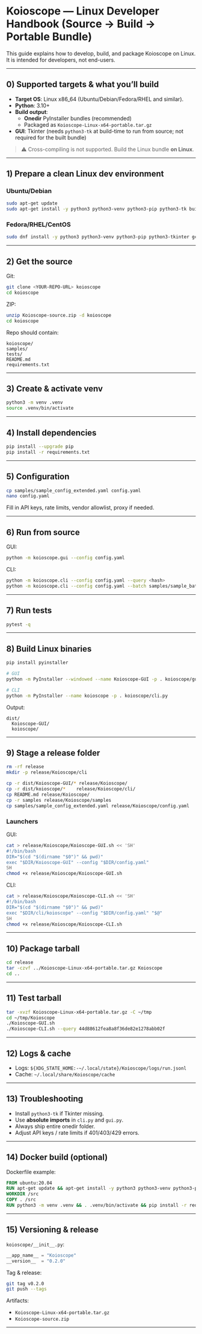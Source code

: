 # Koioscope — Linux Developer Handbook (Source → Build → Portable Bundle)

This guide explains how to develop, build, and package Koioscope on Linux. It is intended for developers, not end-users.

---

## 0) Supported targets & what you’ll build

- **Target OS**: Linux x86_64 (Ubuntu/Debian/Fedora/RHEL and similar).  
- **Python**: 3.10+  
- **Build output**:  
  - **Onedir** PyInstaller bundles (recommended)  
  - Packaged as `Koioscope-Linux-x64-portable.tar.gz`  
- **GUI**: Tkinter (needs `python3-tk` at build-time to run from source; not required for the built bundle)

> ⚠️ Cross-compiling is not supported. Build the Linux bundle **on Linux**.

---

## 1) Prepare a clean Linux dev environment

### Ubuntu/Debian
```bash
sudo apt-get update
sudo apt-get install -y python3 python3-venv python3-pip python3-tk build-essential git
```

### Fedora/RHEL/CentOS
```bash
sudo dnf install -y python3 python3-venv python3-pip python3-tkinter gcc gcc-c++ make git
```

---

## 2) Get the source

Git:
```bash
git clone <YOUR-REPO-URL> koioscope
cd koioscope
```

ZIP:
```bash
unzip Koioscope-source.zip -d koioscope
cd koioscope
```

Repo should contain:
```
koioscope/
samples/
tests/
README.md
requirements.txt
```

---

## 3) Create & activate venv

```bash
python3 -m venv .venv
source .venv/bin/activate
```

---

## 4) Install dependencies

```bash
pip install --upgrade pip
pip install -r requirements.txt
```

---

## 5) Configuration

```bash
cp samples/sample_config_extended.yaml config.yaml
nano config.yaml
```

Fill in API keys, rate limits, vendor allowlist, proxy if needed.

---

## 6) Run from source

GUI:
```bash
python -m koioscope.gui --config config.yaml
```

CLI:
```bash
python -m koioscope.cli --config config.yaml --query <hash>
python -m koioscope.cli --config config.yaml --batch samples/sample_batch.csv --out out/report.csv
```

---

## 7) Run tests

```bash
pytest -q
```

---

## 8) Build Linux binaries

```bash
pip install pyinstaller

# GUI
python -m PyInstaller --windowed --name Koioscope-GUI -p . koioscope/gui.py

# CLI
python -m PyInstaller --name koioscope -p . koioscope/cli.py
```

Output:
```
dist/
  Koioscope-GUI/
  koioscope/
```

---

## 9) Stage a release folder

```bash
rm -rf release
mkdir -p release/Koioscope/cli

cp -r dist/Koioscope-GUI/* release/Koioscope/
cp -r dist/koioscope/*    release/Koioscope/cli/
cp README.md release/Koioscope/
cp -r samples release/Koioscope/samples
cp samples/sample_config_extended.yaml release/Koioscope/config.yaml
```

### Launchers

GUI:
```bash
cat > release/Koioscope/Koioscope-GUI.sh << 'SH'
#!/bin/bash
DIR="$(cd "$(dirname "$0")" && pwd)"
exec "$DIR/Koioscope-GUI" --config "$DIR/config.yaml"
SH
chmod +x release/Koioscope/Koioscope-GUI.sh
```

CLI:
```bash
cat > release/Koioscope/Koioscope-CLI.sh << 'SH'
#!/bin/bash
DIR="$(cd "$(dirname "$0")" && pwd)"
exec "$DIR/cli/koioscope" --config "$DIR/config.yaml" "$@"
SH
chmod +x release/Koioscope/Koioscope-CLI.sh
```

---

## 10) Package tarball

```bash
cd release
tar -czvf ../Koioscope-Linux-x64-portable.tar.gz Koioscope
cd ..
```

---

## 11) Test tarball

```bash
tar -xvzf Koioscope-Linux-x64-portable.tar.gz -C ~/tmp
cd ~/tmp/Koioscope
./Koioscope-GUI.sh
./Koioscope-CLI.sh --query 44d88612fea8a8f36de82e1278abb02f
```

---

## 12) Logs & cache

- Logs: `${XDG_STATE_HOME:-~/.local/state}/Koioscope/logs/run.jsonl`
- Cache: `~/.local/share/Koioscope/cache`

---

## 13) Troubleshooting

- Install `python3-tk` if Tkinter missing.
- Use **absolute imports** in `cli.py` and `gui.py`.
- Always ship entire onedir folder.
- Adjust API keys / rate limits if 401/403/429 errors.

---

## 14) Docker build (optional)

Dockerfile example:
```Dockerfile
FROM ubuntu:20.04
RUN apt-get update && apt-get install -y python3 python3-venv python3-pip python3-tk build-essential git
WORKDIR /src
COPY . /src
RUN python3 -m venv .venv && . .venv/bin/activate && pip install -r requirements.txt && pip install pyinstaller  && python -m PyInstaller --windowed --name Koioscope-GUI -p . koioscope/gui.py  && python -m PyInstaller --name koioscope -p . koioscope/cli.py
```

---

## 15) Versioning & release

`koioscope/__init__.py`:
```python
__app_name__ = "Koioscope"
__version__  = "0.2.0"
```

Tag & release:
```bash
git tag v0.2.0
git push --tags
```

Artifacts:
- `Koioscope-Linux-x64-portable.tar.gz`
- `Koioscope-source.zip`

---
